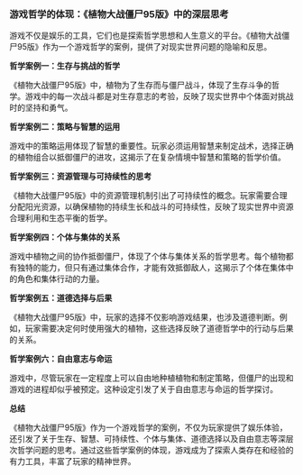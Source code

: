 ### 游戏哲学的体现：《植物大战僵尸95版》中的深层思考

游戏不仅是娱乐的工具，它们也是探索哲学思想和人生意义的平台。《植物大战僵尸95版》作为一个游戏哲学的案例，提供了对现实世界问题的隐喻和反思。

**哲学案例一：生存与挑战的哲学**

《植物大战僵尸95版》中，植物为了生存而与僵尸战斗，体现了生存斗争的哲学。游戏中的每一次战斗都是对生存意志的考验，反映了现实世界中个体面对挑战时的坚持和勇气。

**哲学案例二：策略与智慧的运用**

游戏中的策略运用体现了智慧的重要性。玩家必须运用智慧来制定战术，选择正确的植物组合以抵御僵尸的进攻，这揭示了在复杂情境中智慧和策略的哲学价值。

**哲学案例三：资源管理与可持续性的思考**

《植物大战僵尸95版》中的资源管理机制引出了可持续性的概念。玩家需要合理分配阳光资源，以确保植物的持续生长和战斗的可持续性，反映了现实世界中资源合理利用和生态平衡的哲学。

**哲学案例四：个体与集体的关系**

游戏中植物之间的协作抵御僵尸，体现了个体与集体关系的哲学思考。每个植物都有独特的能力，但只有通过集体合作，才能有效抵御敌人，这揭示了个体在集体中的角色和集体行动的力量。

**哲学案例五：道德选择与后果**

《植物大战僵尸95版》中，玩家的选择不仅影响游戏结果，也涉及道德判断。例如，玩家需要决定何时使用强大的植物，这些选择反映了道德哲学中的行动与后果的关系。

**哲学案例六：自由意志与命运**

游戏中，尽管玩家在一定程度上可以自由地种植植物和制定策略，但僵尸的出现和游戏的进程却似乎被预定。这种设定引发了关于自由意志与命运的哲学探讨。

**总结**

《植物大战僵尸95版》作为一个游戏哲学的案例，不仅为玩家提供了娱乐体验，还引发了关于生存、智慧、可持续性、个体与集体、道德选择以及自由意志等深层次哲学问题的思考。通过这些哲学案例的体现，游戏成为了探索人类存在和经验的有力工具，丰富了玩家的精神世界。